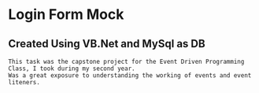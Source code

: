 # Login Form Mock

## Created Using VB.Net and MySql as DB

    This task was the capstone project for the Event Driven Programming Class, I took during my second year.
    Was a great exposure to understanding the working of events and event liteners.

##